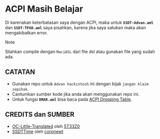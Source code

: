 # ACPI Masih Belajar
Di karenakan keterbatasan saya dengan ACPI, maka untuk **`SSDT-Advan.aml`**  dan **`SSDT-TPAD.aml`** saya pisahkan, karena jika saya satukan maka akan 
mengakibatkan error.

> [!NOTE]
>
> Silahkan compile dengan `MaciASL` dari file dsl atau gunakan file yang sudah ada.

## CATATAN
- Gunakan repo untuk `Advan hackintosh` ini dengan bijak `jangan klaim sepihak`.
- Cantumkan sumber kode jika anda akan menggunakan repo ini.
- Untuk fungsi **`DMAR.aml`** bisa baca pada [ACPI Dropping Table](https://github.com/5T33Z0/OC-Little-Translated/tree/main/00_ACPI/ACPI_Dropping_Tables).

## CREDITS dan SUMBER
- [OC-Little-Translated](https://github.com/5T33Z0/OC-Little-Translated/tree/main) oleh [5T33Z0](https://github.com/5T33Z0/OC-Little-Translated/commits?author=5T33Z0)
- [SSDTTime](https://github.com/corpnewt/SSDTTime) oleh [corpnewt](https://github.com/corpnewt/SSDTTime/commits?author=corpnewt)

